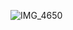 ![IMG_4650](https://user-images.githubusercontent.com/114199773/200013572-4647bef7-30e9-4a7d-95d0-b919855ae731.jpg)

